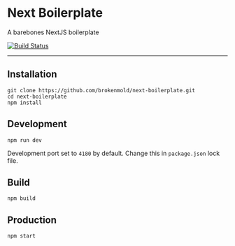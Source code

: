 Next Boilerplate
=====================
A barebones NextJS boilerplate

[![Build Status](https://travis-ci.com/brokenmold/next-boilerplate.svg?branch=master)](https://travis-ci.com/brokenmold/next-boilerplate)


---


## Installation
```
git clone https://github.com/brokenmold/next-boilerplate.git
cd next-boilerplate
npm install
```

## Development
`npm run dev`

Development port set to `4180` by default.
Change this in `package.json` lock file.

## Build
`npm build`

## Production
`npm start`